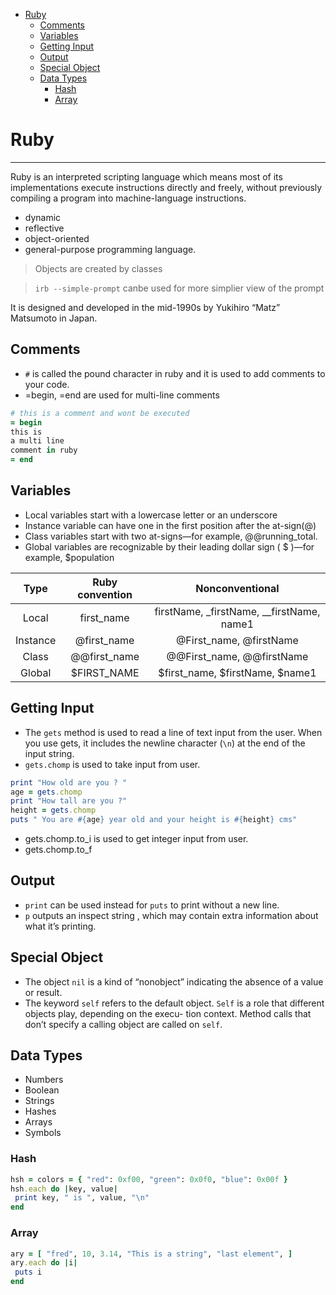 - [Ruby](#ruby)
  - [Comments](#comments)
  - [Variables](#variables)
  - [Getting Input](#getting-input)
  - [Output](#output)
  - [Special Object](#special-object)
  - [Data Types](#data-types)
    - [Hash](#hash)
    - [Array](#array)

# Ruby

---

Ruby is an interpreted scripting language which means most of its implementations execute instructions directly and freely, without previously compiling a program into machine-language instructions.

- dynamic
- reflective
- object-oriented
- general-purpose programming language.

> Objects are created by classes

> `irb --simple-prompt` canbe used for more simplier view of the prompt

It is designed and developed in the mid-1990s by Yukihiro “Matz” Matsumoto in Japan.

## Comments

- `#` is called the pound character in ruby and it is used to add comments to your code.
- =begin, =end are used for multi-line comments

```ruby
# this is a comment and wont be executed
= begin
this is
a multi line
comment in ruby
= end
```

## Variables

- Local variables start with a lowercase letter or an underscore
- Instance variable can have one in the first position after the at-sign(@)
- Class variables start with two at-signs—for example, @@running_total.
- Global variables are recognizable by their leading dollar sign ( $ )—for example, $population

Type | Ruby convention | Nonconventional
:---:|:---:|:---:
Local | first_name |firstName, \_firstName, \_\_firstName, name1
Instance| @first_name |@First_name, @firstName
Class| @@first_name| @@First_name, @@firstName
Global| $FIRST_NAME| $first_name, $firstName, $name1

## Getting Input

- The `gets` method is used to read a line of text input from the user. When you use gets, it includes the newline character (`\n`) at the end of the input string.
- `gets.chomp` is used to take input from user.

```ruby
print "How old are you ? "
age = gets.chomp
print "How tall are you ?"
height = gets.chomp
puts " You are #{age} year old and your height is #{height} cms"
```

- gets.chomp.to_i is used to get integer input from user.
- gets.chomp.to_f

## Output

- `print` can be used instead for `puts` to print without a new line.
- `p` outputs an inspect string , which may contain extra information about what it’s printing.

## Special Object

- The object `nil` is a kind of “nonobject” indicating the absence of a value or result.
- The keyword `self` refers to the default object. `Self` is a role that different objects play, depending on the execu- tion context. Method calls that don’t specify a calling object are called on `self`.

## Data Types

- Numbers
- Boolean
- Strings
- Hashes
- Arrays
- Symbols

### Hash

```ruby
hsh = colors = { "red": 0xf00, "green": 0x0f0, "blue": 0x00f }
hsh.each do |key, value|
 print key, " is ", value, "\n"
end
```

### Array

```ruby
ary = [ "fred", 10, 3.14, "This is a string", "last element", ]
ary.each do |i|
 puts i
end
```


